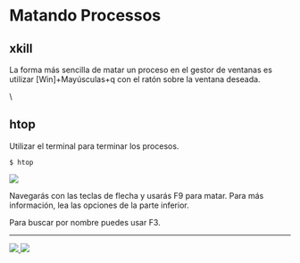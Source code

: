 # Matando Processos

## xkill

La forma más sencilla de matar un proceso en el gestor de ventanas es utilizar \[Win]+Mayúsculas+q con el ratón sobre la ventana deseada.

\


## htop

Utilizar el terminal para terminar los procesos.

```shell
$ htop
```

![](https://user-images.githubusercontent.com/41551840/82127900-3abeff00-978d-11ea-8ef0-d192caee1595.png)

Navegarás con las teclas de flecha y usarás F9 para matar. Para más información, lea las opciones de la parte inferior.

Para buscar por nombre puedes usar F3.

***

[![](https://img.shields.io/badge/voltar-red?\&style=for-the-badge) ](2.2-Manipulando\_janelas.md)[![](../02%20-%20Usabilidade/https:/img.shields.io/badge/pr%C3%B3ximo%20t%C3%B3pico-blue)](<../03 - Arquivo config/3.1-Entendendo\_basicos.md>)
